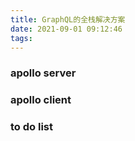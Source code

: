 ```yaml
---
title: GraphQL的全栈解决方案
date: 2021-09-01 09:12:46
tags:
---
```


### apollo server

### apollo client

### to do list
